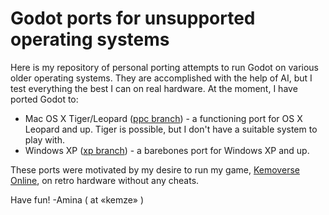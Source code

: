 # Godot ports for unsupported operating systems

Here is my repository of personal porting attempts to run Godot on various older operating systems. They are accomplished with the help of AI, but I test everything the best I can on real hardware. At the moment, I have ported Godot to:

- Mac OS X Tiger/Leopard ([ppc branch](../../tree/ppc)) - a functioning port for OS X Leopard and up. Tiger is possible, but I don't have a suitable system to play with.
- Windows XP ([xp branch](../../tree/xp)) - a barebones port for Windows XP and up.

These ports were motivated by my desire to run my game, [Kemoverse Online](https://kemze.net), on retro hardware without any cheats.

Have fun! -Amina ( at «kemze» )
